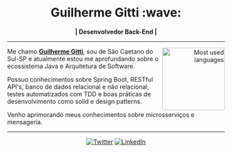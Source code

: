 <h1 align="center"> Guilherme Gitti :wave: </h1>

    
<div align="center">
<b>| Desenvolvedor Back-End | </b>
</div>

---

<div align="right" style="margin:auto">
     <a href="https://github.com/guilhermegitti">
        <img height="145em" src="https://github-readme-stats.vercel.app/api/top-langs/?username=guilhermegitti"
       alt="Most used languages" align="right">
    </a>
</div>

Me chamo [**Guilherme Gitti**](https://twitter.com/guilhermegitti), sou de São Caetano do Sul-SP e atualmente estou me aprofundando sobre o ecossistema Java e Arquitetura de Software.

Possuo conhecimentos sobre Spring Boot, RESTful API's, banco de dados relacional e não relacional, testes automatizados com TDD e boas práticas de desenvolvimento como solid e design patterns.

Venho aprimorando meus conhecimentos sobre microsserviços e mensageria.

---

<div align="center">

[![Twitter](https://img.shields.io/badge/Twitter-%231DA1F2.svg?style=for-the-badge&logo=Twitter&logoColor=white)](https://twitter.com/guilhermegitti)
[![LinkedIn](https://img.shields.io/badge/linkedin-%230077B5.svg?style=for-the-badge&logo=linkedin&logoColor=white)](https://www.linkedin.com/in/guilherme-gitti/)

</div>
